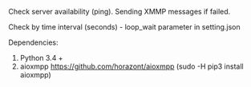 Check server availability (ping).
Sending XMMP messages if failed.

Check by time interval (seconds) - loop_wait parameter in setting.json

Dependencies:
1) Python 3.4 +
2) aioxmpp https://github.com/horazont/aioxmpp (sudo -H pip3 install aioxmpp)

